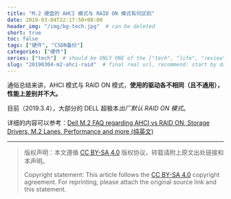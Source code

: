 ```yaml
---
title: "M.2 硬盘的 AHCI 模式与 RAID ON 模式有何区别"
date: 2019-03-04T22:17:50+08:00
header_img: "/img/bg-tech.jpg"  # can be deleted
short: true
toc: false
tags: ["硬件", "CSDN备份"]
categories: ["硬件"]
series: ["tech"]  # should be ONLY ONE of the ["tech", "life", "review"]
slug: "20190304-m2-ahci-raid"  # final real url, recommend: start by date, follow lower case words with hyphen splitter. E.g., `20230316-text-title`
---
```


通俗总结来讲，AHCI 模式与 RAID ON 模式，**使用的驱动各不相同（且不通用），性能上差别并不大。**

目前（2019.3.4），大部分的 DELL 超极本*出厂默认 RAID ON 模式*。

详细的内容可以参考：[Dell M.2 FAQ regarding AHCI vs RAID ON, Storage Drivers, M.2 Lanes, Performance and more (纯英文)](https://www.dell.com/community/Laptops-General-Read-Only/Dell-M-2-FAQ-regarding-AHCI-vs-RAID-ON-Storage-Drivers-M-2-Lanes/td-p/5072571)

---

> 版权声明：本文遵循 [CC BY-SA 4.0](https://creativecommons.org/licenses/by-sa/4.0/deed.zh) 版权协议，转载请附上原文出处链接和本声明。
>
> Copyright statement: This article follows the [CC BY-SA 4.0](https://creativecommons.org/licenses/by-sa/4.0/deed.en) copyright agreement. For reprinting, please attach the original source link and this statement.
